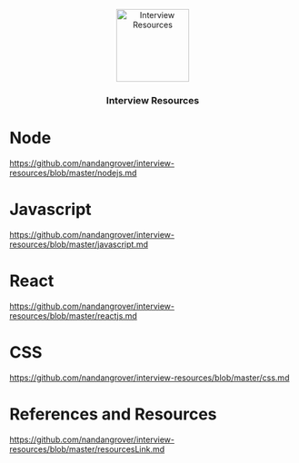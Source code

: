 <p align="center">
  <img  alt="Interview Resources" height="128px" width="128px" src="https://www.bitdegree.org/tutorials/wp-content/uploads/2018/08/what-is-a-web-developer.jpg">
</p>

<h3 align="center"> Interview Resources </h3>

# Node
https://github.com/nandangrover/interview-resources/blob/master/nodejs.md

# Javascript
https://github.com/nandangrover/interview-resources/blob/master/javascript.md

# React
https://github.com/nandangrover/interview-resources/blob/master/reactjs.md

# CSS
https://github.com/nandangrover/interview-resources/blob/master/css.md

# References and Resources
https://github.com/nandangrover/interview-resources/blob/master/resourcesLink.md

